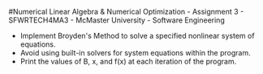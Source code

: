#Numerical Linear Algebra & Numerical Optimization - Assignment 3 - SFWRTECH4MA3 - McMaster University - Software Engineering

-  Implement Broyden's Method to solve a specified nonlinear system of equations.
-  Avoid using built-in solvers for system equations within the program.
-  Print the values of B, x, and f(x) at each iteration of the program.
